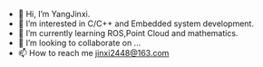 - 👋 Hi, I’m YangJinxi.
- 👀 I’m interested in C/C++ and Embedded system development.
- 🌱 I’m currently learning ROS,Point Cloud and mathematics.
- 💞️ I’m looking to collaborate on ...
- 📫 How to reach me jinxi2448@163.com

<!---
yangjx66/yangjx66 is a ✨ special ✨ repository because its `README.md` (this file) appears on your GitHub profile.
You can click the Preview link to take a look at your changes.
--->
